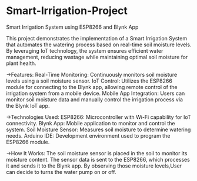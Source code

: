 # Smart-Irrigation-Project
Smart Irrigation System using ESP8266 and Blynk App

This project demonstrates the implementation of a Smart Irrigation System that automates the watering process based on real-time soil moisture levels. By leveraging IoT technology, the system ensures efficient water management, reducing wastage while maintaining optimal soil moisture for plant health.

->Features:
Real-Time Monitoring: Continuously monitors soil moisture levels using a soil moisture sensor.
IoT Control: Utilizes the ESP8266 module for connecting to the Blynk app, allowing remote control of the irrigation system from a mobile device.
Mobile App Integration: Users can monitor soil moisture data and manually control the irrigation process via the Blynk IoT app.

->Technologies Used:
ESP8266: Microcontroller with Wi-Fi capability for IoT connectivity.
Blynk App: Mobile application to monitor and control the system.
Soil Moisture Sensor: Measures soil moisture to determine watering needs.
Arduino IDE: Development environment used to program the ESP8266 module.

->How It Works:
The soil moisture sensor is placed in the soil to monitor its moisture content.
The sensor data is sent to the ESP8266, which processes it and sends it to the Blynk app.
By observing those moisture levels,User can decide to turns the water pump on or off.
